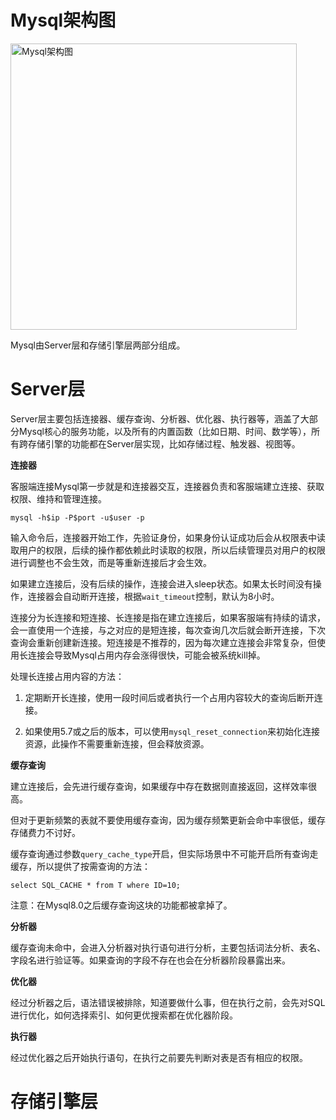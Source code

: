 # Mysql架构图

<img title="" src="file:///Users/kx/workspace/Notes/mysql/images/Mysql架构图.png" alt="Mysql架构图" width="458">

Mysql由Server层和存储引擎层两部分组成。

# Server层

Server层主要包括连接器、缓存查询、分析器、优化器、执行器等，涵盖了大部分Mysql核心的服务功能，以及所有的内置函数（比如日期、时间、数学等），所有跨存储引擎的功能都在Server层实现，比如存储过程、触发器、视图等。

**连接器**

客服端连接Mysql第一步就是和连接器交互，连接器负责和客服端建立连接、获取权限、维持和管理连接。

```shell
mysql -h$ip -P$port -u$user -p
```

输入命令后，连接器开始工作，先验证身份，如果身份认证成功后会从权限表中读取用户的权限，后续的操作都依赖此时读取的权限，所以后续管理员对用户的权限进行调整也不会生效，而是等重新连接后才会生效。

如果建立连接后，没有后续的操作，连接会进入sleep状态。如果太长时间没有操作，连接器会自动断开连接，根据`wait_timeout`控制，默认为8小时。

连接分为长连接和短连接、长连接是指在建立连接后，如果客服端有持续的请求，会一直使用一个连接，与之对应的是短连接，每次查询几次后就会断开连接，下次查询会重新创建新连接。短连接是不推荐的，因为每次建立连接会非常复杂，但使用长连接会导致Mysql占用内存会涨得很快，可能会被系统kill掉。

处理长连接占用内容的方法：

1. 定期断开长连接，使用一段时间后或者执行一个占用内容较大的查询后断开连接。

2. 如果使用5.7或之后的版本，可以使用`mysql_reset_connection`来初始化连接资源，此操作不需要重新连接，但会释放资源。

**缓存查询**

建立连接后，会先进行缓存查询，如果缓存中存在数据则直接返回，这样效率很高。

但对于更新频繁的表就不要使用缓存查询，因为缓存频繁更新会命中率很低，缓存存储费力不讨好。

缓存查询通过参数`query_cache_type`开启，但实际场景中不可能开启所有查询走缓存，所以提供了按需查询的方法：

```mysql
select SQL_CACHE * from T where ID=10;
```

注意：在Mysql8.0之后缓存查询这块的功能都被拿掉了。

**分析器**

缓存查询未命中，会进入分析器对执行语句进行分析，主要包括词法分析、表名、字段名进行验证等。如果查询的字段不存在也会在分析器阶段暴露出来。

**优化器**

经过分析器之后，语法错误被排除，知道要做什么事，但在执行之前，会先对SQL进行优化，如何选择索引、如何更优搜索都在优化器阶段。

**执行器**

经过优化器之后开始执行语句，在执行之前要先判断对表是否有相应的权限。

# 存储引擎层
